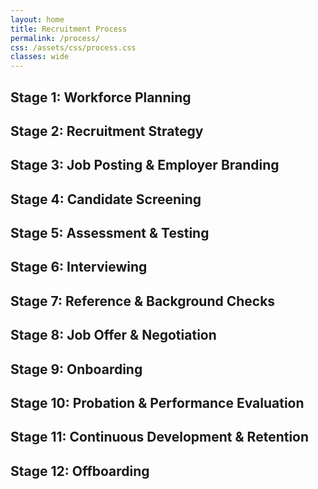 ```yaml
---
layout: home
title: Recruitment Process
permalink: /process/
css: /assets/css/process.css
classes: wide
---
```


<!-- ensure the CSS is loaded for this page -->
<link rel="stylesheet" href="{{ '/assets/css/process.css' | relative_url }}">

<div class="timeline">

  <div class="process left">
    <div class="content">
      <h2><span class="stage">Stage 1:</span> Workforce Planning</h2>
    </div>
  </div>

  <div class="process right">
    <div class="content">
      <h2><span class="stage">Stage 2:</span> Recruitment Strategy</h2>
    </div>
  </div>

  <div class="process left">
    <div class="content">
      <h2><span class="stage">Stage 3:</span> Job Posting &amp; Employer Branding</h2>
    </div>
  </div>

  <div class="process right">
    <div class="content">
      <h2><span class="stage">Stage 4:</span> Candidate Screening</h2>
    </div>
  </div>

  <div class="process left">
    <div class="content">
      <h2><span class="stage">Stage 5:</span> Assessment &amp; Testing</h2>
    </div>
  </div>

  <div class="process right">
    <div class="content">
      <h2><span class="stage">Stage 6:</span> Interviewing</h2>
    </div>
  </div>

  <div class="process left">
    <div class="content">
      <h2><span class="stage">Stage 7:</span> Reference &amp; Background Checks</h2>
    </div>
  </div>

  <div class="process right">
    <div class="content">
      <h2><span class="stage">Stage 8:</span> Job Offer &amp; Negotiation</h2>
    </div>
  </div>

  <div class="process left">
    <div class="content">
      <h2><span class="stage">Stage 9:</span> Onboarding</h2>
    </div>
  </div>

  <div class="process right">
    <div class="content">
      <h2><span class="stage">Stage 10:</span> Probation &amp; Performance Evaluation</h2>
    </div>
  </div>

  <div class="process left">
    <div class="content">
      <h2><span class="stage">Stage 11:</span> Continuous Development &amp; Retention</h2>
    </div>
  </div>

  <div class="process right">
    <div class="content">
      <h2><span class="stage">Stage 12:</span> Offboarding</h2>
    </div>
  </div>

</div>







